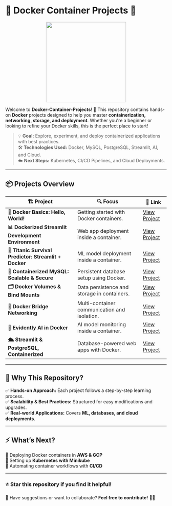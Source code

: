 # 🐳 **Docker Container Projects** 🚀  

<div align="center">
  <img src="https://media.giphy.com/media/f6hnhHkks8bk4jwjh3/giphy.gif" width="250"/>
</div>  

Welcome to **Docker-Container-Projects**! 🌊 This repository contains hands-on **Docker** projects designed to help you master **containerization, networking, storage, and deployment**. Whether you're a beginner or looking to refine your Docker skills, this is the perfect place to start!  

> 💡 **Goal:** Explore, experiment, and deploy containerized applications with best practices.  
> 🛠️ **Technologies Used:** Docker, MySQL, PostgreSQL, Streamlit, AI, and Cloud.  
> ☁️ **Next Steps:** Kubernetes, CI/CD Pipelines, and Cloud Deployments.  

---

## 📦 **Projects Overview**  

| 🏗️ Project | 🔍 Focus | 🔗 Link |
|------------|---------|---------|
| **🐳 Docker Basics: Hello, World!** | Getting started with Docker containers. | [View Project](https://github.com/manya1604/Docker-Container-Projects/tree/main/Docker_Basics_HelloWorld) |
| **📊 Dockerized Streamlit Development Environment** | Web app deployment inside a container. | [View Project](https://github.com/manya1604/Docker-Container-Projects/tree/main/Dockerized%20Streamlit%20Development%20Environment) |
| **🚢 Titanic Survival Predictor: Streamlit + Docker** | ML model deployment inside a container. | [View Project](https://github.com/manya1604/Docker-Container-Projects/tree/main/Titanic%20Survival%20Predictor%20Containerized%20Streamlit%20App) |
| **🐬 Containerized MySQL: Scalable & Secure** | Persistent database setup using Docker. | [View Project](https://github.com/manya1604/Docker-Container-Projects/tree/main/Containerized%20MySQL%3A%20Scalable%20%26%20Secure) |
| **🗂️ Docker Volumes & Bind Mounts** | Data persistence and storage in containers. | [View Project](https://github.com/manya1604/Docker-Container-Projects/tree/main/Docker%20Volumes%20%26%20Bind%20Mounts%3A%20Ensuring%20Data%20Persistence%20in%20Linux%20Containers) |
| **🔗 Docker Bridge Networking** | Multi-container communication and isolation. | [View Project](https://github.com/manya1604/Docker-Container-Projects/tree/main/Docker%20Bridge%3A%20Balancing%20Isolation%20%26%20Connectivity) |
| **🧠 Evidently AI in Docker** | AI model monitoring inside a container. | [View Project](https://github.com/manya1604/Docker-Container-Projects/tree/main/EvidentlyAI) |
| **🛳️ Streamlit & PostgreSQL, Containerized** | Database-powered web apps with Docker. | [View Project](https://github.com/manya1604/Docker-Container-Projects/tree/main/Streamlit%20%26%20PostgreSQL%2C%20Containerized) |

---

## 🚀 **Why This Repository?**  

✅ **Hands-on Approach:** Each project follows a step-by-step learning process.  
✅ **Scalability & Best Practices:** Structured for easy modifications and upgrades.  
✅ **Real-world Applications:** Covers **ML, databases, and cloud deployments**.  

---

## ⚡ **What’s Next?**  

🔹 Deploying Docker containers in **AWS & GCP**  
🔹 Setting up **Kubernetes with Minikube**  
🔹 Automating container workflows with **CI/CD**  

---
### ⭐ **Star this repository** if you find it helpful!  
💬 Have suggestions or want to collaborate? **Feel free to contribute!** 🚀🐳  


